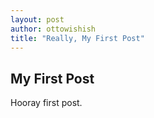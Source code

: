 ```yaml
---
layout: post
author: ottowishish
title: "Really, My First Post"
---
```


## My First Post

Hooray first post.